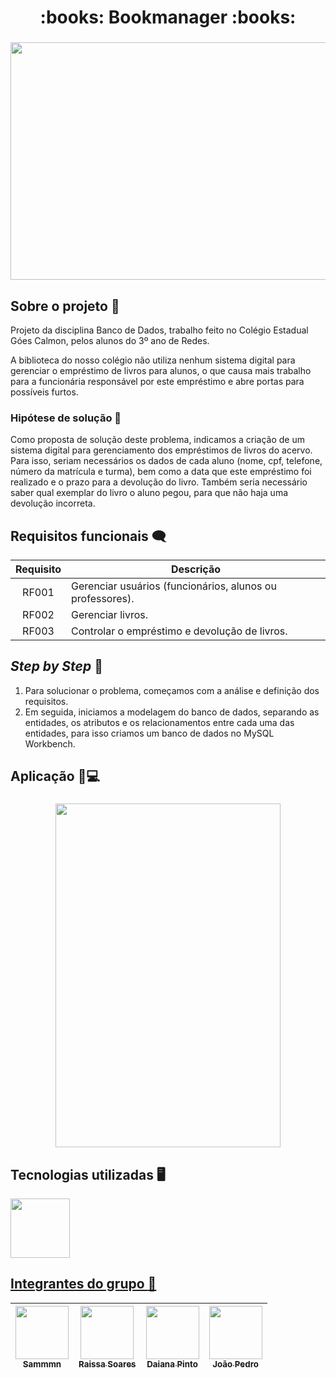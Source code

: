 <h1 align="center">:books: Bookmanager :books:</h1>

<h3 align="center"><img width=780 height=380 src="https://user-images.githubusercontent.com/120694081/236944274-610c3855-eb6f-4de4-b3a2-a71bd13ccf99.gif"></h3>

## Sobre o projeto :speech_balloon:

Projeto da disciplina Banco de Dados, trabalho feito no Colégio Estadual Góes Calmon, pelos alunos do 3º ano de Redes.

A biblioteca do nosso colégio não utiliza nenhum sistema digital para gerenciar o empréstimo de livros para alunos, o que causa mais trabalho para a funcionária responsável por este empréstimo e abre portas para possíveis furtos.

### Hipótese de solução :thought_balloon:
Como proposta de solução deste problema, indicamos a criação de um sistema digital para gerenciamento dos empréstimos de livros do acervo. Para isso, seriam necessários os dados de cada aluno (nome, cpf, telefone, número da matrícula e turma), bem como a data que este empréstimo foi realizado e o prazo para a devolução do livro. Também seria necessário saber qual exemplar do livro o aluno pegou, para que não haja uma devolução incorreta.

## Requisitos funcionais :left_speech_bubble:

| Requisito| Descrição |
|  :---: |-----------| 
| RF001 | Gerenciar usuários (funcionários, alunos ou professores). |
| RF002 | Gerenciar livros. |
| RF003 | Controlar o empréstimo e devolução de livros. |

## *Step by Step* 👣

1. Para solucionar o problema, começamos com a análise e definição dos requisitos.
2. Em seguida, iniciamos a modelagem do banco de dados, separando as entidades, os atributos e os relacionamentos entre cada  uma das entidades, para isso criamos um banco de dados no MySQL Workbench.

## Aplicação 📱💻

<h3 align="center"><img width="360" height="550"src="https://user-images.githubusercontent.com/120694081/236948954-d25b61cd-720a-4edd-b2df-cb12d7f23e15.gif"></h3>


## Tecnologias utilizadas :desktop_computer:
<a href="https://www.mysql.com/"> <img src="https://user-images.githubusercontent.com/120694081/236445973-4d39d538-10b5-4bfb-ad0e-f5cc48e85195.png" width="95">

## Integrantes do grupo 	:busts_in_silhouette:
|[<img src="https://avatars.githubusercontent.com/u/120694081?v=4" width=85><br><sub>Sammmn</sub>](https://github.com/Sammmn)|[<img src="https://avatars.githubusercontent.com/u/131258341?v=4" width=85><br><sub>Raissa Soares</sub>](https://github.com/raigz1)|[<img src="https://avatars.githubusercontent.com/u/132101450?v=4" width=85><br><sub>Daiana Pinto</sub>](https://github.com/daianaf01)|[<img src="https://avatars.githubusercontent.com/u/130756415?v=4" width=85><br><sub>João Pedro</sub>](https://github.com/Misth3)
|  :----:  |  :----:  |  :----:  | :----:
